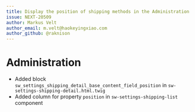```yaml
---
title: Display the position of shipping methods in the Administration
issue: NEXT-20509
author: Markus Velt
author_email: m.velt@haokeyingxiao.com
author_github: @raknison
---
```

# Administration
* Added block `sw_settings_shipping_detail_base_content_field_position` in `sw-settings-shipping-detail.html.twig`
* Added column for property `position` in `sw-settings-shipping-list` component
